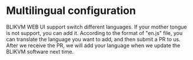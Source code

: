 # Multilingual configuration
BLIKVM WEB UI support switch different languages. If your mother tongue is not support, you can add it. According to the format of "en.js" file, you can translate the language you want to add, and then submit a PR to us. After we receive the PR, we will add your language when we update the BLIKVM software next time.